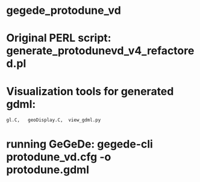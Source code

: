 # gegede_protodune_vd


# Original PERL script: generate_protodunevd_v4_refactored.pl

# Visualization tools for generated gdml: 
    gl.C,   geoDisplay.C,  view_gdml.py

# running GeGeDe: gegede-cli protodune_vd.cfg -o protodune.gdml